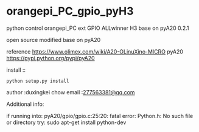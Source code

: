 # orangepi_PC_gpio_pyH3
python control orangepi_PC ext GPIO ALLwinner H3  base on  pyA20 0.2.1


open source   modified  base on  pyA20 

reference 
https://www.olimex.com/wiki/A20-OLinuXino-MICRO
pyA20 
https://pypi.python.org/pypi/pyA20

install ::
	
	python setup.py install 



author :duxingkei chow
email :277563381@qq.com

Additional info:

if running into:
pyA20/gpio/gpio.c:25:20: fatal error: Python.h: No such file or directory
try:
sudo apt-get install python-dev
























